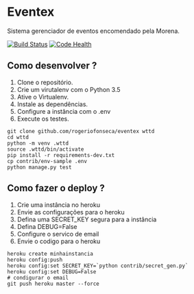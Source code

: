 # Eventex
Sistema gerenciador de eventos encomendado pela Morena.

[![Build Status](https://travis-ci.org/rogeriofonseca/eventex.svg?branch=master)](https://travis-ci.org/rogeriofonseca/eventex)
[![Code Health](https://landscape.io/github/rogeriofonseca/eventex/master/landscape.svg?style=flat)](https://landscape.io/github/rogeriofonseca/eventex/master)

## Como desenvolver ?

1. Clone o repositório.
2. Crie um virutalenv com o Python 3.5
3. Ative o Virtualenv.
4. Instale as dependências. 
5. Configure a instância com o .env
6. Execute os testes.

```console
git clone github.com/rogeriofonseca/eventex wttd
cd wttd
python -m venv .wttd
source .wttd/bin/activate
pip install -r requirements-dev.txt
cp contrib/env-sample .env
python manage.py test
```

## Como fazer o deploy ?

1. Crie uma instância no heroku
2. Envie as configurações para o heroku
3. Defina uma SECRET_KEY segura para a instância
4. Defina DEBUG=False
5. Configure o servico de email
6. Envie o codigo para o heroku

```console
heroku create minhainstancia
heroku config:push
heroku config:set SECRET_KEY=`python contrib/secret_gen.py`
heroku config:set DEBUG=False
# condigurar o email
git push heroku master --force
```
